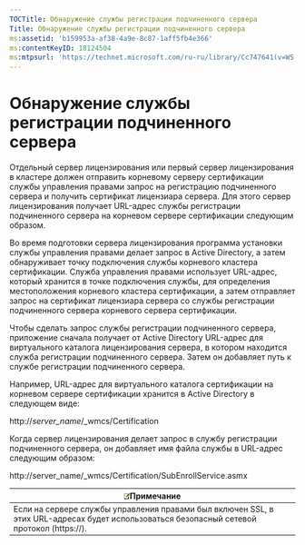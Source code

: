```yaml
---
TOCTitle: Обнаружение службы регистрации подчиненного сервера
Title: Обнаружение службы регистрации подчиненного сервера
ms:assetid: 'b159953a-af38-4a9e-8c87-1aff5fb4e366'
ms:contentKeyID: 18124504
ms:mtpsurl: 'https://technet.microsoft.com/ru-ru/library/Cc747641(v=WS.10)'
---
```


Обнаружение службы регистрации подчиненного сервера
===================================================

Отдельный сервер лицензирования или первый сервер лицензирования в кластере должен отправить корневому серверу сертификации службы управления правами запрос на регистрацию подчиненного сервера и получить сертификат лицензиара сервера. Для этого сервер лицензирования получает URL-адрес службы регистрации подчиненного сервера на корневом сервере сертификации следующим образом.

Во время подготовки сервера лицензирования программа установки службы управления правами делает запрос в Active Directory, а затем обнаруживает точку подключения службы корневого кластера сертификации. Служба управления правами использует URL-адрес, который хранится в точке подключения службы, для определения местоположения корневого кластера сертификации, а затем отправляет запрос на сертификат лицензиара сервера со службы регистрации подчиненного сервера корневого сервера сертификации.

Чтобы сделать запрос службы регистрации подчиненного сервера, приложение сначала получает от Active Directory URL-адрес для виртуального каталога лицензирования сервера, в котором находится служба регистрации подчиненного сервера. Затем он добавляет путь к службе регистрации подчиненного сервера.

Например, URL-адрес для виртуального каталога сертификации на корневом сервере сертификации хранится в Active Directory в следующем виде:

http://*server\_name*/\_wmcs/Certification

Когда сервер лицензирования делает запрос в службу регистрации подчиненного сервера, он добавляет имя файла службы в URL-адрес следующим образом:

http://server\_name/\_wmcs/Certification/SubEnrollService.asmx

| ![](/security-updates/images/Cc747641.note(WS.10).gif)Примечание                                                                |
|--------------------------------------------------------------------------------------------------------------------------------------------|
| Если на сервере службы управления правами был включен SSL, в этих URL-адресах будет использоваться безопасный сетевой протокол (https://). |
